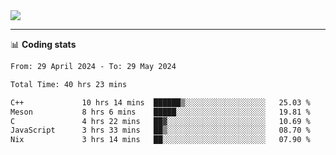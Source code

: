 <picture>
  <source
  srcset="https://github-readme-stats.vercel.app/api?username=sant0s12&show_icons=true&theme=dark"
  media="(prefers-color-scheme: dark)"
  />
  <source
  srcset="https://github-readme-stats.vercel.app/api?username=sant0s12&show_icons=true"
  media="(prefers-color-scheme: light)"
  />
  <img src="https://github-readme-stats.vercel.app/api?username=sant0s12&show_icons=true" />
</picture>

---

📊 **Coding stats**

<!--START_SECTION:waka-->

```txt
From: 29 April 2024 - To: 29 May 2024

Total Time: 40 hrs 23 mins

C++             10 hrs 14 mins  ██████▒░░░░░░░░░░░░░░░░░░   25.03 %
Meson           8 hrs 6 mins    █████░░░░░░░░░░░░░░░░░░░░   19.81 %
C               4 hrs 22 mins   ██▓░░░░░░░░░░░░░░░░░░░░░░   10.69 %
JavaScript      3 hrs 33 mins   ██▒░░░░░░░░░░░░░░░░░░░░░░   08.70 %
Nix             3 hrs 14 mins   ██░░░░░░░░░░░░░░░░░░░░░░░   07.90 %
```

<!--END_SECTION:waka-->
